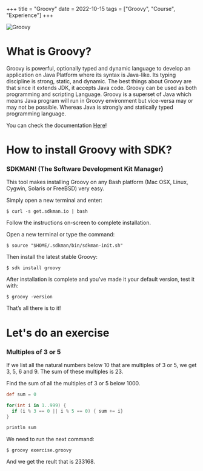 +++
title = "Groovy"
date = 2022-10-15
tags = ["Groovy", "Course", "Experience"]
+++

![Groovy](../../groovy.svg)

# What is Groovy?
Groovy is powerful, optionally typed and dynamic language to develop an application on Java Platform where its syntax is Java-like. Its typing discipline is strong, static, and dynamic. The best things about Groovy are that since it extends JDK, it accepts Java code. Groovy can be used as both programming and scripting Language. Groovy is a superset of Java which means Java program will run in Groovy environment but vice-versa may or may not be possible. Whereas Java is strongly and statically typed programming language. 

You can check the documentation [Here](https://groovy-lang.org/syntax.html "Here")!

# How to install Groovy with SDK?
### SDKMAN! (The Software Development Kit Manager)
This tool makes installing Groovy on any Bash platform (Mac OSX, Linux, Cygwin, Solaris or FreeBSD) very easy.

Simply open a new terminal and enter:

```
$ curl -s get.sdkman.io | bash
```

Follow the instructions on-screen to complete installation.

Open a new terminal or type the command:

```
$ source "$HOME/.sdkman/bin/sdkman-init.sh"
```

Then install the latest stable Groovy:

```
$ sdk install groovy
```

After installation is complete and you’ve made it your default version, test it with:

```
$ groovy -version
```

That’s all there is to it!

# Let's do an exercise
### Multiples of 3 or 5
If we list all the natural numbers below 10 that are multiples of 3 or 5, we get 3, 5, 6 and 9. The sum of these multiples is 23.

Find the sum of all the multiples of 3 or 5 below 1000.

```groovy
def sum = 0

for(int i in 1..999) {
  if (i % 3 == 0 || i % 5 == 0) { sum += i}
}

println sum
```

We need to run the next command:

```
$ groovy exercise.groovy
```

And we get the reult that is 233168.